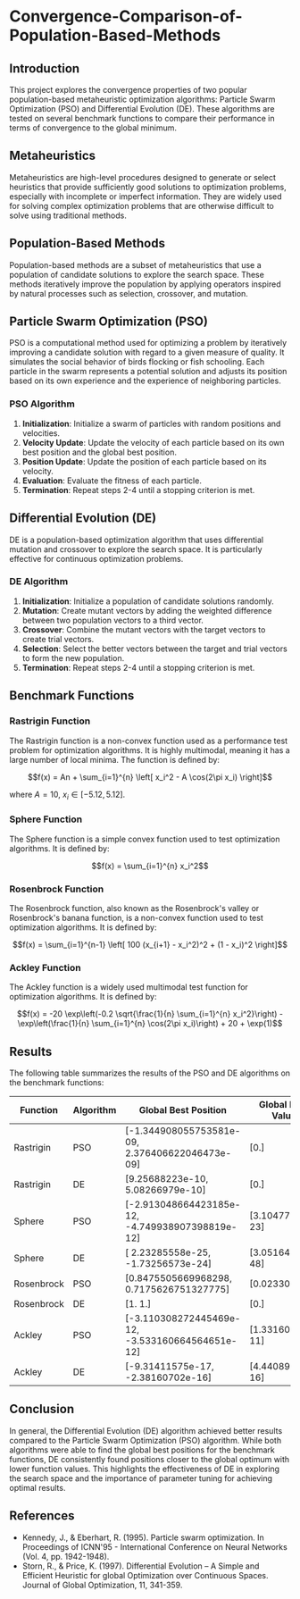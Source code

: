 # Convergence-Comparison-of-Population-Based-Methods

## Introduction

This project explores the convergence properties of two popular population-based metaheuristic optimization algorithms: Particle Swarm Optimization (PSO) and Differential Evolution (DE). These algorithms are tested on several benchmark functions to compare their performance in terms of convergence to the global minimum.

## Metaheuristics

Metaheuristics are high-level procedures designed to generate or select heuristics that provide sufficiently good solutions to optimization problems, especially with incomplete or imperfect information. They are widely used for solving complex optimization problems that are otherwise difficult to solve using traditional methods.

## Population-Based Methods

Population-based methods are a subset of metaheuristics that use a population of candidate solutions to explore the search space. These methods iteratively improve the population by applying operators inspired by natural processes such as selection, crossover, and mutation.

## Particle Swarm Optimization (PSO)

PSO is a computational method used for optimizing a problem by iteratively improving a candidate solution with regard to a given measure of quality. It simulates the social behavior of birds flocking or fish schooling. Each particle in the swarm represents a potential solution and adjusts its position based on its own experience and the experience of neighboring particles.

### PSO Algorithm

1. **Initialization**: Initialize a swarm of particles with random positions and velocities.
2. **Velocity Update**: Update the velocity of each particle based on its own best position and the global best position.
3. **Position Update**: Update the position of each particle based on its velocity.
4. **Evaluation**: Evaluate the fitness of each particle.
5. **Termination**: Repeat steps 2-4 until a stopping criterion is met.

## Differential Evolution (DE)

DE is a population-based optimization algorithm that uses differential mutation and crossover to explore the search space. It is particularly effective for continuous optimization problems.

### DE Algorithm

1. **Initialization**: Initialize a population of candidate solutions randomly.
2. **Mutation**: Create mutant vectors by adding the weighted difference between two population vectors to a third vector.
3. **Crossover**: Combine the mutant vectors with the target vectors to create trial vectors.
4. **Selection**: Select the better vectors between the target and trial vectors to form the new population.
5. **Termination**: Repeat steps 2-4 until a stopping criterion is met.

## Benchmark Functions

### Rastrigin Function

The Rastrigin function is a non-convex function used as a performance test problem for optimization algorithms. It is highly multimodal, meaning it has a large number of local minima. The function is defined by:

$$f(x) = An + \sum_{i=1}^{n} \left[ x_i^2 - A \cos(2\pi x_i) \right]$$

where $A = 10$, $x_i \in [-5.12, 5.12]$.

### Sphere Function

The Sphere function is a simple convex function used to test optimization algorithms. It is defined by:

$$f(x) = \sum_{i=1}^{n} x_i^2$$

### Rosenbrock Function

The Rosenbrock function, also known as the Rosenbrock's valley or Rosenbrock's banana function, is a non-convex function used to test optimization algorithms. It is defined by:

$$f(x) = \sum_{i=1}^{n-1} \left[ 100 (x_{i+1} - x_i^2)^2 + (1 - x_i)^2 \right]$$

### Ackley Function

The Ackley function is a widely used multimodal test function for optimization algorithms. It is defined by:

$$f(x) = -20 \exp\left(-0.2 \sqrt{\frac{1}{n} \sum_{i=1}^{n} x_i^2}\right) - \exp\left(\frac{1}{n} \sum_{i=1}^{n} \cos(2\pi x_i)\right) + 20 + \exp(1)$$

## Results

The following table summarizes the results of the PSO and DE algorithms on the benchmark functions:

| Function   | Algorithm | Global Best Position                         | Global Best Value       |
|------------|-----------|----------------------------------------------|-------------------------|
| Rastrigin  | PSO       | [-1.344908055753581e-09, 2.376406622046473e-09] | [0.]                    |
| Rastrigin  | DE        | [9.25688223e-10, 5.08266979e-10]             | [0.]                    |
| Sphere     | PSO       | [-2.913048664423185e-12, -4.749938907398819e-12] | [3.10477721e-23]        |
| Sphere     | DE        | [ 2.23285558e-25, -1.73256573e-24]           | [3.05164045e-48]        |
| Rosenbrock | PSO       | [0.8475505669968298, 0.7175626751327775]     | [0.02330156]            |
| Rosenbrock | DE        | [1. 1.]                                      | [0.]                    |
| Ackley     | PSO       | [-3.110308272445469e-12, -3.533160664564651e-12] | [1.3316015e-11]         |
| Ackley     | DE        | [-9.31411575e-17, -2.38160702e-16]           | [4.4408921e-16]         |

## Conclusion

In general, the Differential Evolution (DE) algorithm achieved better results compared to the Particle Swarm Optimization (PSO) algorithm. While both algorithms were able to find the global best positions for the benchmark functions, DE consistently found positions closer to the global optimum with lower function values. This highlights the effectiveness of DE in exploring the search space and the importance of parameter tuning for achieving optimal results.

## References

- Kennedy, J., & Eberhart, R. (1995). Particle swarm optimization. In Proceedings of ICNN'95 - International Conference on Neural Networks (Vol. 4, pp. 1942-1948).
- Storn, R., & Price, K. (1997). Differential Evolution – A Simple and Efficient Heuristic for global Optimization over Continuous Spaces. Journal of Global Optimization, 11, 341-359.